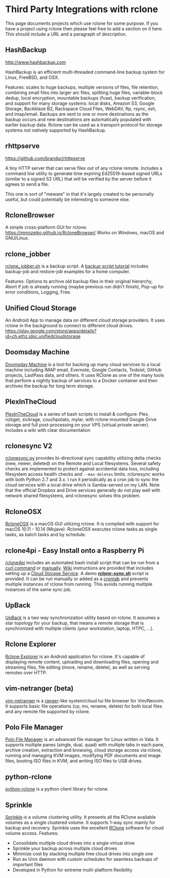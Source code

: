 # Third Party Integrations with rclone

This page documents projects which use rclone for some purpose.  If you have a project using rclone then please feel free to add a section on it here.  This should include a URL and a paragraph of description.

## HashBackup ##

http://www.hashbackup.com

HashBackup is an efficient multi-threaded command-line backup system for Linux, FreeBSD, and OSX. 

Features: scales to huge backups, multiple versions of files, file retention, combining small files into larger arc files, splitting huge files, variable-block dedup, local encryption, mountable backups (fuse), backup verification, and support for many storage systems: local disks, Amazon S3, Google Storage, Backblaze B2, Rackspace Cloud Files, WebDAV, ftp, rsync, ssh, and imap/email. Backups are sent to one or more destinations as the backup occurs and new destinations are automatically populated with earlier backup data.  Rclone can be used as a transport protocol for storage systems not natively supported by HashBackup.

## rhttpserve ##

https://github.com/brandur/rhttpserve

A tiny HTTP server that can serve files out of any rclone remote. Includes a command line utility to generate time expiring Ed25519-based signed URLs (similar to a signed S3 URL) that will be verified by the server before it agrees to send a file.

This one is sort of "meware" in that it's largely created to be personally useful, but could potentially be interesting to someone else.

## RcloneBrowser ##

A simple cross-platform GUI for rclone: https://mmozeiko.github.io/RcloneBrowser/
Works on Windows, macOS and GNU/Linux.

## rclone_jobber ##

[rclone_jobber.sh](https://github.com/wolfv6/rclone_jobber) is a backup script.
A [backup script tutorial](https://github.com/wolfv6/rclone_jobber/blob/master/rclone_jobber_tutorial.org) includes backup-job and restore-job examples for a home computer.

Features:
Options to archive old backup files in their original hierarchy,
Abort if job is already running (maybe previous run didn't finish),
Pop-up for error conditions,
Logging,
Free.

## Unified Cloud Storage ##

An Android App to manage data on different cloud storage providers. It uses rclone in the background to connect to different cloud drives.
https://play.google.com/store/apps/details?id=ch.ethz.idsc.unifiedcloudstorage

## Doomsday Machine ## 

[Doomsday Machine](https://github.com/johnjones4/Doomsday-Machine-2) is a tool for backing up many cloud services to a local machine including IMAP email, Evernote, Google Contacts, Todoist, GitHub projects, LastPass data, and others. It uses RClone as one of the many tools that perform a nightly backup of services to a Docker container and then archives the backup for long term storage.

## PlexInTheCloud ##

[PlexInTheCloud](https://github.com/chrisanthropic/PlexInTheCloud) is a series of bash scripts to install & configure: Plex, nzbget, sickrage, couchpotato, mylar, with rclone mounted Google Drive storage and full post-processing on your VPS (virtual private server). Includes a wiki with clear documentation

## rclonesync V2 ##
[rclonesync.py](https://github.com/cjnaz/rclonesync-V2) provides bi-directional sync capability utilizing delta checks (new, newer, deleted) on the Remote and Local filesystems.  Several safety checks are implemented to protect against accidental data loss, including filesystem access health checks and `--max-deletes` limits.  rclonesync works with both Python 2.7 and 3.x.  I run it periodically as a cron job to sync the cloud services with a local drive which is Samba-served on my LAN.  Note that the official Dropbox and Drive services generally do not play well with network shared filesystems, and rclonesync solves this problem.

## RcloneOSX ##
[RcloneOSX](https://github.com/rsyncOSX/rcloneosx) is a macOS GUI utilizing rclone. It is compiled with support for macOS 10.11 - 10.14 (Mojave). RcloneOSX executes rclone tasks as single tasks, as batch tasks and by schedule.

## rclone4pi  - Easy Install onto a Raspberry Pi
[rclone4pi](https://github.com/pageauc/rclone4pi) includes an automated bash install script that can be run from a [curl command](https://github.com/pageauc/rclone4pi/wiki#quick-install) or [manually](https://github.com/pageauc/rclone4pi/wiki#manual-install). [Wiki](https://github.com/pageauc/rclone4pi/wiki) instructions are provided that includes setting up a [Cloud Storage Service](https://github.com/pageauc/rclone4pi/wiki#how-to-configure-a-remote-storage-service). A demo [***rclone-sync.sh***](https://github.com/pageauc/rclone4pi/blob/master/rclone-sync.sh) script is provided. It can be run manually or added as a [crontab](https://github.com/pageauc/rclone4pi/wiki#how-to-automate-rclone) and prevents multiple instances of rclone from running. This avoids running multiple instances of the same sync job.

## UpBack ##
[UpBack](https://github.com/DavideRossi/upback) is a two way synchronization utility based on rclone. It assumes a star topology for your backup, that means a remote storage that is synchronized with multiple clients (your workstation, laptop, HTPC, ...).

## Rclone Explorer ##
[Rclone Explorer](https://github.com/kaczmarkiewiczp/rcloneExplorer) is an Android application for rclone. It's capable of displaying remote content, uploading and downloading files, opening and streaming files, file editing (move, rename, delete), as well as serving remotes over HTTP.

## vim-netranger (beta) ##
[vim-netranger](https://github.com/ipod825/vim-netranger) is a [ranger](https://github.com/ranger/ranger)-like system/cloud tui file browser for Vim/Neovim. It supports basic file operations (cp, mv, rename, delete) for both local files and any remote file supported by rclone.

## Polo File Manager ##
[Polo File Manager](https://teejee2008.github.io/polo/) is an advanced file manager for Linux written in Vala. It supports multiple panes (single, dual, quad) with multiple tabs in each pane, archive creation, extraction and browsing, cloud storage access via rclone, running and managing KVM images, modifying PDF documents and image files, booting ISO files in KVM, and writing ISO files to USB drives.

## python-rclone
[python-rclone](https://pypi.org/project/python-rclone/) is a python client library for rclone.

## Sprinkle
[Sprinkle](https://mmontuori.github.io/sprinkle/) is a volume clustering utility. It presents all the RClone available volumes as a single clustered volume. It supports 1-way sync mainly for
backup and recovery. Sprinkle uses the excellent [RClone](https://rclone.org) software for cloud volume access.
Features:
* Consolidate multiple cloud drives into a single virtual drive
* Sprinkle your backup across multiple cloud drives
* Minimize cost by stacking multiple free cloud drives into single one
* Run as Unix daemon with custom schedules for seamless backups of important files
* Developed in Python for extreme multi-platform flexibility
